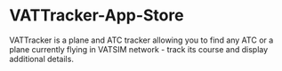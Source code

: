 # VATTracker-App-Store
VATTracker is a plane and ATC tracker allowing you to find any ATC or a plane currently flying in VATSIM network - track its course and display additional details.
